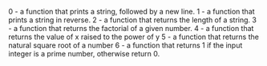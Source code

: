 0 -  a function that prints a string, followed by a new line.
1 -  a function that prints a string in reverse.
2 - a function that returns the length of a string.
3 - a function that returns the factorial of a given number.
4 - a function that returns the value of x raised to the power of y
5 - a function that returns the natural square root of a number
6 - a function that returns 1 if the input integer is a prime number, otherwise return 0.
